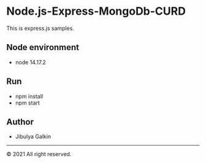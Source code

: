 # Node.js-Express-MongoDb-CURD

This is express.js samples.

## Node environment

* node 14.17.2

## Run

* npm install
* npm start

## Author
* Jibulya Galkin
-------------------------
&copy; 2021 All right reserved.
